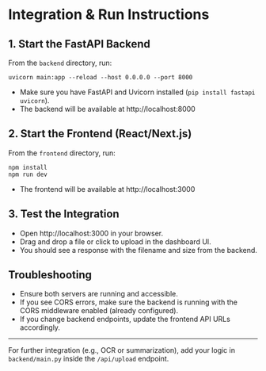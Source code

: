 # Integration & Run Instructions

## 1. Start the FastAPI Backend

From the `backend` directory, run:

```
uvicorn main:app --reload --host 0.0.0.0 --port 8000
```

- Make sure you have FastAPI and Uvicorn installed (`pip install fastapi uvicorn`).
- The backend will be available at http://localhost:8000

## 2. Start the Frontend (React/Next.js)

From the `frontend` directory, run:

```
npm install
npm run dev
```

- The frontend will be available at http://localhost:3000

## 3. Test the Integration

- Open http://localhost:3000 in your browser.
- Drag and drop a file or click to upload in the dashboard UI.
- You should see a response with the filename and size from the backend.

## Troubleshooting
- Ensure both servers are running and accessible.
- If you see CORS errors, make sure the backend is running with the CORS middleware enabled (already configured).
- If you change backend endpoints, update the frontend API URLs accordingly.

---

For further integration (e.g., OCR or summarization), add your logic in `backend/main.py` inside the `/api/upload` endpoint.
